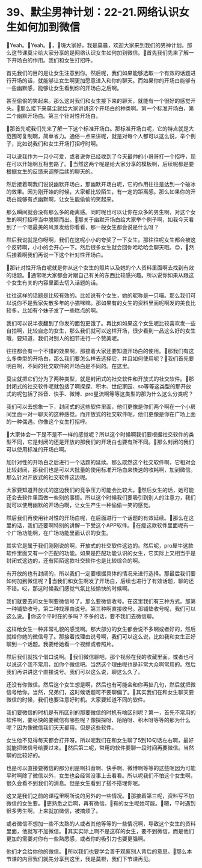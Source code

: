 # 39、默尘男神计划：22-21.网络认识女生如何加到微信

🎼Yeah。🎼Yeah。🎼，🎼嗨大家好，我是莫晨，欢迎大家来到我们的男神计划。那么这节课莫尘给大家分享的是网络认识女生如何加到微信。🎼首先我们先来了解一下开场白的作用。我们和女生打招呼。

首先我们的目的是让女生注意到你。然后呢，我们如果能够选取一个有效的话题进行开场的话，就能够让女生啊更加愿意进入和你的聊天。而如果你的开场白能够有一些幽默感，能够让女生看到你的开场白之后啊。

甚至偷偷的笑起来。那么这对我们和女生接下来的聊天，就能有一个很好的感觉开头。🎼那么接下来莫尘就给大家讲讲这个开场白的种类啊。第一个标准开场白，第二个幽默开场白。第三个针对性开场白。

🎼那首先呢我们先来了解一下这个标准开场白。那标准开场白呢，它的特点就是大范围可复制啊，简单省力。通俗一点来讲呢，就是对每个人都可以这么说，举个例子，比如说我们和女生开场打招呼时啊。

可以说我作为一只小可爱，或者说你已经收到了今天最帅的小哥哥打一个招呼，现在可以开始啊互相套路了。🎼当然这两个呢是给大家分享的模板啊，后续呢都是要根据女生的反馈来调整后续的聊天的。

然后接着啊我们说说幽默开场白，那幽默开场白呢，它的作用往往是达到一个破冰的效果。因为刚开始的时候，大家都比较陌生，有一定的距离感。那么如果你的开场白能够有点幽默啊，让女生能偷偷的笑起来。

那么瞬间就会没有那么多的距离感。同时呢也可以让你在众多的男生啊，对这个女生的啊打招呼当中脱颖而出。🎼那关于幽默开场白给大家举个例子啊，如我今天看到了一个嗯最美的风景发给你看看，那一般女生都会说是什么呀？

然后我说就是你呀啊，我们在这呢小小的夸奖了一下女生。那往往呢女生都会被这个反转啊，小小的会开心一下。然后很多女生就会回你哈哈哈会聊天哦。😊，🎼然后接着啊我们再说一下这个针对性开场白。

🎼那针对性开场白呢就是你从这个女生的照片以及她的个人资料里面啊去找到有效的话题。🎼通常呢大家都会对跟自己有关的东西比较感兴趣。所以说你如果从跟这个女生有关的内容里面去切入话题的话。

往往这样的话题是比较有效的。比如说有个女生，她的昵称是一只喵。那么我们可以说你不是我家失散多年的小猫咪嘛。那如果有的女生的资料里面呢啊发的美食比较多，比如有个妹子发了一些糕点的啊。

我们可以说半夜翻到了你发的面包更饿了。再比如如果这个女生呢比较喜欢发一些自拍啊，比较自恋的女生，那么我们就可以这样开场，很少看到一品这么好的女生哦，要知道，我们对别人的细节进行一个赞美呢。

往往都会有一个不错的效果啊，那接着大家还要知道开场白的使用。🎼那我们有这么多类型的开场白，那么我们要怎么样去选择它，并且如何使用呢？🎼我们首先要明白啊，不同的社交软件的开场白是不同的。在这里。

莫尘就把它们分为了两种类型，就是封闭式的社交软件和开放式的社交软件。🎼那封闭式的社交软件呢就包括了啊探探、积木、世纪家园、so等等这类型的那开放式的呢包括了抖音、快手、微博、pro星流啊等等这类型的那为什么这么分类呢？

我们可以去想象一下，封闭式的这些软件里面，他们更像是你们两个啊在一个小房间里面一对一聊天的这种感觉。而开放式的社交软件呢，他们更像是你在广场上面的一种偶遇。你像这个女生打招呼。

🎼大家体会一下是不是不一样的感觉呢？所以这个时候啊我们要根据社交软件的类型不同，它是封闭的还是开放的那我们的开场白也要有所不同。🎼那么封闭的我们可以使用标准的开场白啊。

加针对性的开场白之后进行一个话题的延续。那么既然这个社交软件啊，它相对会比较封闭，那我们也是可以大批量的使用标准开场白来快速的收耗啊，加到微信。那么针对开放式的社交软件这边呢。

大家要知道开放式的这边我们的竞争压力可能会比较大。🎼然后女生的话，她可能还会去软件里面做一些别的事情。所以这个时候我们要吸引到别人的注意力，我们就可以使用幽默的开场白啊，让女生产生一种偷偷一笑的感觉。

然后我们再使用针对性的开场白呢，在后面进行一个话题的有效延续。🎼那么在这里的话，我们还要啊特别的讲解一下受这个APP软件。🎼在瘦这款软件里面呢有一个广场功能啊，在广场功能里面认识的女生。

其实它是属于我们刚刚说的啊，开放式的社交软件这边的。然后呢，pro犀牛这款软件里面又有一个匹配的功能。如果是匹配功能认识的女生，它实际上又相当于是封闭式这边的，还有陌陌这款社交软件也是比较综合的啊。

有开放的也有封闭的，所以我们一定要根据具体的情况来进行选择。那最后我们要如何加到微信呢？🎼当我们和女生啊发了开场白，后续也进行了有效话题，聊的还不错。哎，那这时候我们感觉气氛比较愉快的时候啊。

我们就要去问女生啊要微信号了。那么要微信收号。在这里我们有三种方式。那第一种铺垫收号。第二种找理由说号。第三种啊直接收号。那铺垫收号呢，我们可以这么说。🎼你这个平时在的多吗？不多的话，要不我们去微信聊。

这样给女生一种非常礼貌的感觉啊。那大部分的女生都会说不多啊或者好的，然后就给你她的微信号了。那接着找理由说号啊，我们可以这么说，比如我和女生正好聊到一个话题。我要给她看一个视频或者照片。

然后我们就找个借口说啊。🎼我们微信聊吧，那个视频在我的收藏里面，或者也可以说这个我不常用，加你个微信吧。当然这个理由呢也是非常大众啊常用的。然后我们再讲讲这个直接说号。我们可以这么说，聊这么久了。

还没有你微信。然后这个女生想是啊，然后也有可能会和你再扯几句，然后就把微信号给你。当然，兄弟们，这时候话题可不要聊偏了。🎼其实我们在和女生聊天要微信的时候，我们也要注意好时机。大家要知道不同的软件。

我们要微信的时机是有所区别的那要微信的时机有啥区别呢？第一，首先不常用的软件啊，要尽快的要微信有哪些呢？像探探呀、陌陌呀、积木呀等等的那为什么呢？因为像微信我们天天都用。但是这些软件。

女生他不见得每天都会打开呀。所以呢我们在和女生聊了5到10句话左右啊，最好就能把微信号给要过来。🎼然后第二呢，常用的软件要聊一段时间再要微信。当然聊的比较好的。

也是可以直接要微信的那分别是啊抖音啊、快手啊、微博啊等等的这些呢因为可能平时啊除了微信以外，女生也会经常没事上去看看。所以呢我们不怕这个女生啊，很久会看不到我们的消息。但是女生看到了搭不搭理你呢。

这又是我们之前的课程里啊所说的另外的一些情况。🎼那接着第三呢，资料写不加微信的女生要。🎼更熟悉之后啊，再有微信。🎼有的女生呢她可能。🎼嗯，平时遇到很多男生啊，上来就加微信，被搞烦了。

或者微信不想加一些不太熟的人或者其他等等的一些情况啊，导致这个女生的资料里面，他就写不加微信。🎼其实实际上啊不是这样的女生，要不到微信，而是他们更加的需要对你有一些熟悉感，或者你的吸引力也要更强啊。

他们才会给你他的微信。🎼所以我们也要学会善于观察别人背后的意思。🎼那么本节课的内容我们就先分享到这里，我是莫橙，我们下节课再见。


